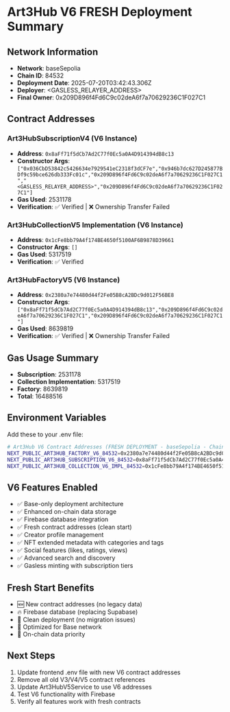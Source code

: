 
# Art3Hub V6 FRESH Deployment Summary

## Network Information
- **Network**: baseSepolia
- **Chain ID**: 84532
- **Deployment Date**: 2025-07-20T03:42:43.306Z
- **Deployer**: <GASLESS_RELAYER_ADDRESS>
- **Final Owner**: 0x209D896f4Fd6C9c02deA6f7a70629236C1F027C1

## Contract Addresses

### Art3HubSubscriptionV4 (V6 Instance)
- **Address**: `0x8aFf71f5dCb7Ad2C77f0Ec5a0A4D914394dB8c13`
- **Constructor Args**: `["0x036CbD53842c5426634e7929541eC2318f3dCF7e","0x946b7dc627D245877BDf9c59bce626db333Fc01c","0x209D896f4Fd6C9c02deA6f7a70629236C1F027C1","<GASLESS_RELAYER_ADDRESS>","0x209D896f4Fd6C9c02deA6f7a70629236C1F027C1"]`
- **Gas Used**: 2531178
- **Verification**: ✅ Verified | ❌ Ownership Transfer Failed

### Art3HubCollectionV5 Implementation (V6 Instance)
- **Address**: `0x1cFe8bb79A4f174BE4650f5100AF6B9878D39661`
- **Constructor Args**: `[]`
- **Gas Used**: 5317519
- **Verification**: ✅ Verified

### Art3HubFactoryV5 (V6 Instance)
- **Address**: `0x2380a7e74480d44f2Fe05B8cA2BDc9d012F56BE8`
- **Constructor Args**: `["0x8aFf71f5dCb7Ad2C77f0Ec5a0A4D914394dB8c13","0x209D896f4Fd6C9c02deA6f7a70629236C1F027C1","0x209D896f4Fd6C9c02deA6f7a70629236C1F027C1"]`
- **Gas Used**: 8639819
- **Verification**: ✅ Verified | ❌ Ownership Transfer Failed

## Gas Usage Summary
- **Subscription**: 2531178
- **Collection Implementation**: 5317519
- **Factory**: 8639819
- **Total**: 16488516

## Environment Variables

Add these to your .env file:

```bash
# Art3Hub V6 Contract Addresses (FRESH DEPLOYMENT - baseSepolia - Chain ID: 84532)
NEXT_PUBLIC_ART3HUB_FACTORY_V6_84532=0x2380a7e74480d44f2Fe05B8cA2BDc9d012F56BE8
NEXT_PUBLIC_ART3HUB_SUBSCRIPTION_V6_84532=0x8aFf71f5dCb7Ad2C77f0Ec5a0A4D914394dB8c13
NEXT_PUBLIC_ART3HUB_COLLECTION_V6_IMPL_84532=0x1cFe8bb79A4f174BE4650f5100AF6B9878D39661
```

## V6 Features Enabled
- ✅ Base-only deployment architecture
- ✅ Enhanced on-chain data storage
- ✅ Firebase database integration
- ✅ Fresh contract addresses (clean start)
- ✅ Creator profile management
- ✅ NFT extended metadata with categories and tags
- ✅ Social features (likes, ratings, views)
- ✅ Advanced search and discovery
- ✅ Gasless minting with subscription tiers

## Fresh Start Benefits
- 🆕 New contract addresses (no legacy data)
- 🔥 Firebase database (replacing Supabase)
- 🧹 Clean deployment (no migration issues)
- 🚀 Optimized for Base network
- 💾 On-chain data priority

## Next Steps
1. Update frontend .env file with new V6 contract addresses
2. Remove all old V3/V4/V5 contract references
3. Update Art3HubV5Service to use V6 addresses
4. Test V6 functionality with Firebase
5. Verify all features work with fresh contracts

